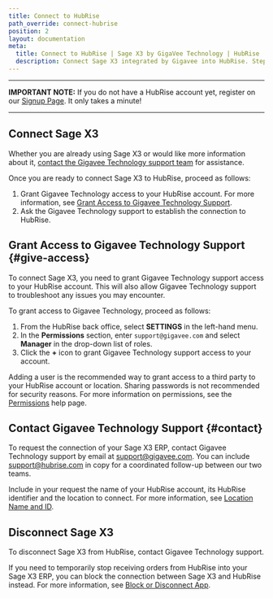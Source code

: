 ```yaml
---
title: Connect to HubRise
path_override: connect-hubrise
position: 2
layout: documentation
meta:
  title: Connect to HubRise | Sage X3 by GigaVee Technology | HubRise
  description: Connect Sage X3 integrated by Gigavee into HubRise. Steps to follow to receive your EPOS and online orders into your Sage X3 ERP.
---
```


---

**IMPORTANT NOTE:** If you do not have a HubRise account yet, register on our [Signup Page](https://manager.hubrise.com/signup). It only takes a minute!

---

## Connect Sage X3

Whether you are already using Sage X3 or would like more information about it, [contact the Gigavee Technology support team](#contact) for assistance.

Once you are ready to connect Sage X3 to HubRise, proceed as follows:

1. Grant Gigavee Technology access to your HubRise account. For more information, see [Grant Access to Gigavee Technology Support](#give-access).
1. Ask the Gigavee Technology support to establish the connection to HubRise.

## Grant Access to Gigavee Technology Support {#give-access}

To connect Sage X3, you need to grant Gigavee Technology support access to your HubRise account. This will also allow Gigavee Technology support to troubleshoot any issues you may encounter.

To grant access to Gigavee Technology, proceed as follows:

1. From the HubRise back office, select **SETTINGS** in the left-hand menu.
1. In the **Permissions** section, enter `support@gigavee.com` and select **Manager** in the drop-down list of roles.
1. Click the **+** icon to grant Gigavee Technology support access to your account.

Adding a user is the recommended way to grant access to a third party to your HubRise account or location. Sharing passwords is not recommended for security reasons. For more information on permissions, see the [Permissions](/docs/permissions) help page.

## Contact Gigavee Technology Support {#contact}

To request the connection of your Sage X3 ERP, contact Gigavee Technology support by email at support@gigavee.com. You can include support@hubrise.com in copy for a coordinated follow-up between our two teams.

Include in your request the name of your HubRise account, its HubRise identifier and the location to connect. For more information, see [Location Name and ID](/docs/locations#location-name-and-id).

## Disconnect Sage X3

To disconnect Sage X3 from HubRise, contact Gigavee Technology support.

If you need to temporarily stop receiving orders from HubRise into your Sage X3 ERP, you can block the connection between Sage X3 and HubRise instead. For more information, see [Block or Disconnect App](/docs/connections#block-or-disconnect).
